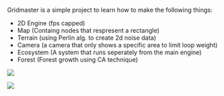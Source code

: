 Gridmaster is a simple project to learn how to make the following things:

- 2D Engine   (fps capped)
- Map         (Containg nodes that respresent a rectangle)
- Terrain     (using Perlin alg. to create 2d noise data)
- Camera      (a camera that only shows a specific area to limit loop weight)
- Ecosystem   (A system that runs seperately from the main engine)
- Forest      (Forest growth using CA technique)

![](https://cdn.discordapp.com/attachments/953055347411656794/955501239708295268/unknown.png)

![](https://cdn.discordapp.com/attachments/621067460061429764/954445807447314482/sim.gif)

